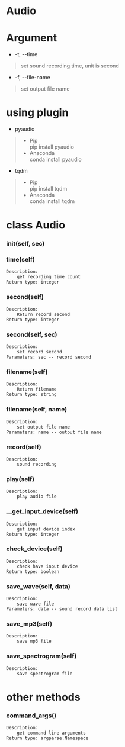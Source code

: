 # Audio

# Argument
* -t, --time
>    set sound recording time, unit is second
* -f, --file-name
>    set output file name

# using plugin
* pyaudio
> * Pip  
> pip install pyaudio  
> * Anaconda  
> conda install pyaudio
* tqdm
> * Pip  
> pip install tqdm  
> * Anaconda  
> conda install tqdm

# class Audio

### __init__(self, sec)
### time(self)
    Description:
        get recording time count
    Return type: integer
### second(self)
    Description:
        Return record second
    Return type: integer
### second(self, sec)
    Description:
        set record second
    Parameters: sec -- record second
### filename(self)
    Description:
        Return filename
    Return type: string
### filename(self, name)
    Description:
        set output file name
    Parameters: name -- output file name
### record(self)
    Description:
        sound recording
### play(self)
    Description:
        play audio file
### __get_input_device(self)
    Description:
        get input device index
    Return type: integer
### check_device(self)
    Description:
        check have input device
    Return type: boolean
### save_wave(self, data)
    Description:
        save wave file
    Parameters: data -- sound record data list
### save_mp3(self)
    Description:
        save mp3 file
### save_spectrogram(self)
    Description:
        save spectrogram file

# other methods
### command_args()
    Description:
        get command line arguments
    Return type: argparse.Namespace